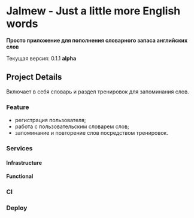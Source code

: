 # Jalmew - Just a little more English words

**Просто приложение для пополнения словарного запаса английских слов**

Текущая версия: 0.1.1 **alpha**

## Project Details

Включает в себя словарь и раздел тренировок для запоминания слов.

### Feature

* регистрация пользователя;
* работа с пользовательским словарем слов;
* запоминание и повторение слов посредством тренировок.

### Services

#### Infrastructure

#### Functional

### CI

### Deploy

